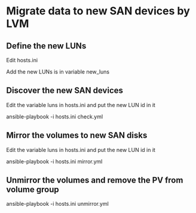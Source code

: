 # Migrate data to new SAN devices by LVM
## Define the new LUNs
Edit hosts.ini

Add the new LUNs is in variable new_luns

## Discover the new SAN devices
Edit the variable luns in hosts.ini and put the new LUN id in it

ansible-playbook -i hosts.ini check.yml

## Mirror the volumes to new SAN disks
Edit the variable luns in hosts.ini and put the new LUN id in it

ansible-playbook -i hosts.ini mirror.yml

## Unmirror the volumes and remove the PV from volume group

ansible-playbook -i hosts.ini unmirror.yml
